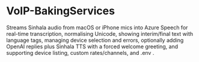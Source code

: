 # VoIP-BakingServices
Streams Sinhala audio from macOS or iPhone mics into Azure Speech for real-time transcription, normalising Unicode, showing interim/final text with language tags, managing device selection and errors, optionally adding OpenAI replies plus Sinhala TTS with a forced welcome greeting, and supporting device listing, custom rates/channels, and .env .
